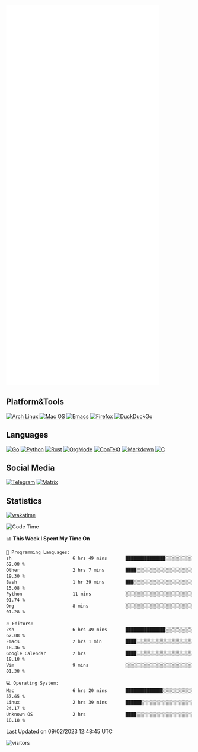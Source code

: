 ![Metrics](https://github.com/SteamedFish/SteamedFish/blob/master/github-metrics.svg)

## Platform&Tools

[![Arch Linux](https://img.shields.io/badge/ArchLinux-1793D1?logo=arch-linux&logoColor=fff&style=flat-square)](https://archlinux.org/)
[![Mac OS](https://img.shields.io/badge/MacOS-000000?style=flat-square&logo=macos&logoColor=F0F0F0)](https://www.apple.com/macos/)
[![Emacs](https://img.shields.io/badge/Emacs-%237F5AB6.svg?&style=flat-square&logo=gnu-emacs&logoColor=white)](https://www.gnu.org/software/emacs/)
[![Firefox](https://img.shields.io/badge/Firefox-FF7139?style=flat-square&logo=Firefox-Browser&logoColor=white)](https://firefox.com/)
[![DuckDuckGo](https://img.shields.io/badge/DuckDuckGo-DE5833?style=flat-square&logo=DuckDuckGo&logoColor=white)](https://duckduckgo.com/)

## Languages

[![Go](https://img.shields.io/badge/Golang-%2300ADD8.svg?style=flat-square&logo=go&logoColor=white)](https://golang.org/)
[![Python](https://img.shields.io/badge/Python-3670A0?style=flat-square&logo=python&logoColor=ffdd54)](https://www.python.org/)
[![Rust](https://img.shields.io/badge/Rust-%23000000.svg?style=flat-square&logo=rust&logoColor=white)](https://www.rust-lang.org/)
[![OrgMode](https://img.shields.io/badge/OrgMode-%23000000.svg?style=flat-square&logo=org&logoColor=white)](https://orgmode.org/)
[![ConTeXt](https://img.shields.io/badge/ConTeXt-%23008080.svg?style=flat-square&logo=latex&logoColor=white)](https://contextgarden.net/)
[![Markdown](https://img.shields.io/badge/MarkDown-%23000000.svg?style=flat-square&logo=markdown&logoColor=white)](https://daringfireball.net/projects/markdown/)
[![C](https://img.shields.io/badge/C-%2300599C.svg?style=flat-square&logo=c&logoColor=white)](https://www.iso.org/standard/74528.html)

## Social Media
[![Telegram](https://img.shields.io/badge/SteamedFish-2CA5E0?style=social&logo=telegram&logoColor=white)](https://t.me/SteamedFish)
[![Matrix](https://img.shields.io/badge/SteamedFish-2CA5E0?style=social&logo=matrix&logoColor=black)](https://matrix.to/#/@i:steamedfish.org)

## Statistics
[![wakatime](https://wakatime.com/badge/user/168280d6-fcf2-4b4f-ad3a-dc4612f35b38.svg)](https://wakatime.com/@168280d6-fcf2-4b4f-ad3a-dc4612f35b38)

<!--START_SECTION:waka-->
![Code Time](http://img.shields.io/badge/Code%20Time-2%2C285%20hrs%2014%20mins-blue)

📊 **This Week I Spent My Time On** 

```text
💬 Programming Languages: 
sh                       6 hrs 49 mins       ███████████████░░░░░░░░░░   62.08 % 
Other                    2 hrs 7 mins        ████░░░░░░░░░░░░░░░░░░░░░   19.30 % 
Bash                     1 hr 39 mins        ███░░░░░░░░░░░░░░░░░░░░░░   15.08 % 
Python                   11 mins             ░░░░░░░░░░░░░░░░░░░░░░░░░   01.74 % 
Org                      8 mins              ░░░░░░░░░░░░░░░░░░░░░░░░░   01.28 % 

🔥 Editors: 
Zsh                      6 hrs 49 mins       ███████████████░░░░░░░░░░   62.08 % 
Emacs                    2 hrs 1 min         ████░░░░░░░░░░░░░░░░░░░░░   18.36 % 
Google Calendar          2 hrs               ████░░░░░░░░░░░░░░░░░░░░░   18.18 % 
Vim                      9 mins              ░░░░░░░░░░░░░░░░░░░░░░░░░   01.38 % 

💻 Operating System: 
Mac                      6 hrs 20 mins       ██████████████░░░░░░░░░░░   57.65 % 
Linux                    2 hrs 39 mins       ██████░░░░░░░░░░░░░░░░░░░   24.17 % 
Unknown OS               2 hrs               ████░░░░░░░░░░░░░░░░░░░░░   18.18 % 

```


 Last Updated on 09/02/2023 12:48:45 UTC
<!--END_SECTION:waka-->

![visitors](https://visitor-badge.laobi.icu/badge?page_id=SteamedFish.SteamedFish)
